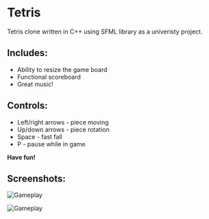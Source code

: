 # Tetris

Tetris clone written in C++ using SFML library as a univeristy project.

## Includes:
* Ability to resize the game board
* Functional scoreboard
* Great music!

## Controls:
* Left/right arrows - piece moving
* Up/down arrows - piece rotation
* Space - fast fall
* P - pause while in game

**Have fun!**

## Screenshots:
![Gameplay](https://i.imgur.com/xzO68aH.png)

![Gameplay](https://i.imgur.com/MpsTnz4.png)